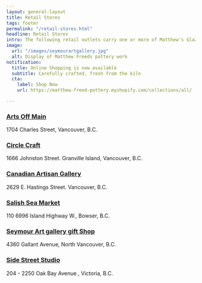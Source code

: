 ```yaml
---
layout: general-layout
title: Retail Stores
tags: footer
permalink: "/retail-stores.html"
headline: Retail Stores
intro: The following retail outlets carry one or more of Matthew's Glaze Lines
image:
  url: "/images/seymourartgallery.jpg"
  alt: Display of Matthew Freeds pottery work
notification:
  title: Online Shopping is now available
  subtitle: Carefully crafted, fresh from the kiln
  cta:
    label: Shop Now
    url: https://matthew-freed-pottery.myshopify.com/collections/all/

---
```

### [Arts Off Main](http://www.artsoffmain.ca/)

1704 Charles Street, Vancouver, B.C.

### [Circle Craft](http://ww1.circlecraft.net/)

1666 Johnston Street. Granville Island, Vancouver, B.C.

### [Canadian Artisan Gallery](http://benee.com/ "Canadian Artisan Gallery")

2629 E. Hastings Street.  Vancouver, B.C.

### [Salish Sea Market](https://salishseamarket.com/password)

110 6996 Island Highway W., Bowser, B.C.

### [Seymour Art gallery gift Shop](https://www.seymourartgallery.com/)

4360 Gallant Avenue, North Vancouver, B.C.

### [Side Street Studio](https://www.sidestreetstudio.com/)

204 - 2250 Oak Bay Avenue , Victoria, B.C.